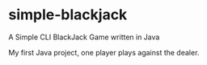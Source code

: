 # simple-blackjack
A Simple CLI BlackJack Game written in Java

My first Java project, one player plays against the dealer.
